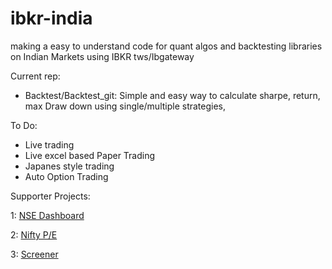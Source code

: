 # ibkr-india
<p>making a easy to understand code for quant algos and backtesting libraries on Indian Markets using IBKR tws/Ibgateway</p>

Current rep:
  + Backtest/Backtest_git: Simple and easy way to calculate sharpe, return, max Draw down using single/multiple strategies,

To Do:
  + Live trading
  + Live excel based Paper Trading
  + Japanes style trading
  + Auto Option Trading

Supporter Projects:

1: <a href="https://github.com/bbmusa/NSE-Stock-Dashboard">NSE Dashboard</a>

2: <a href="https://github.com/bbmusa/Nifty-PE">Nifty P/E</a>

3: <a href="https://github.com/bbmusa/stock_screener_nifty50">Screener</a>
